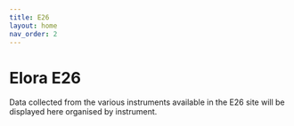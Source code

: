 ```yaml
---
title: E26
layout: home
nav_order: 2
---
```


# Elora E26 

Data collected from the various instruments available in the E26 site will be displayed here organised by instrument.
